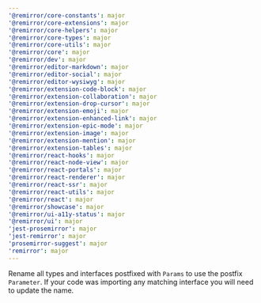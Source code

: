 ```yaml
---
'@remirror/core-constants': major
'@remirror/core-extensions': major
'@remirror/core-helpers': major
'@remirror/core-types': major
'@remirror/core-utils': major
'@remirror/core': major
'@remirror/dev': major
'@remirror/editor-markdown': major
'@remirror/editor-social': major
'@remirror/editor-wysiwyg': major
'@remirror/extension-code-block': major
'@remirror/extension-collaboration': major
'@remirror/extension-drop-cursor': major
'@remirror/extension-emoji': major
'@remirror/extension-enhanced-link': major
'@remirror/extension-epic-mode': major
'@remirror/extension-image': major
'@remirror/extension-mention': major
'@remirror/extension-tables': major
'@remirror/react-hooks': major
'@remirror/react-node-view': major
'@remirror/react-portals': major
'@remirror/react-renderer': major
'@remirror/react-ssr': major
'@remirror/react-utils': major
'@remirror/react': major
'@remirror/showcase': major
'@remirror/ui-a11y-status': major
'@remirror/ui': major
'jest-prosemirror': major
'jest-remirror': major
'prosemirror-suggest': major
'remirror': major
---
```


Rename all types and interfaces postfixed with `Params` to use the postfix `Parameter`. If your code was importing any matching interface you will need to update the name.
